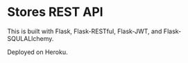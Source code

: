 # Stores REST API

This is built with Flask, Flask-RESTful, Flask-JWT, and Flask-SQULALlchemy.

Deployed on Heroku.
